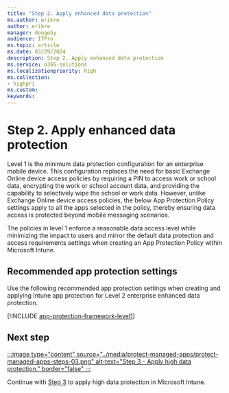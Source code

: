 ```yaml
---
title: "Step 2. Apply enhanced data protection"
ms.author: erikre
author: erikre
manager: dougeby
audience: ITPro
ms.topic: article
ms.date: 03/29/2024
description: Step 2. Apply enhanced data protection
ms.service: o365-solutions
ms.localizationpriority: high
ms.collection:
- highpri
ms.custom:
keywords:
---
```


# Step 2. Apply enhanced data protection

Level 1 is the minimum data protection configuration for an enterprise mobile device. This configuration replaces the need for basic Exchange Online device access policies by requiring a PIN to access work or school data, encrypting the work or school account data, and providing the capability to selectively wipe the school or work data. However, unlike Exchange Online device access policies, the below App Protection Policy settings apply to all the apps selected in the policy, thereby ensuring data access is protected beyond mobile messaging scenarios.

The policies in level 1 enforce a reasonable data access level while minimizing the impact to users and mirror the default data protection and access requirements settings when creating an App Protection Policy within Microsoft Intune.

## Recommended app protection settings

Use the following recommended app protection settings when creating and applying Intune app protection for Level 2 enterprise enhanced data protection.

[!INCLUDE [app-protection-framework-level1](~/../_memdocs/memdocs/intune/includes/app-protection-framework-level2.md)]
## Next step

[:::image type="content" source="../media/protect-managed-apps/protect-managed-apps-steps-03.png" alt-text="Step 3 - Apply high data protection." border="false" :::](apps-protect-step-3.md)

Continue with [Step 3](apps-protect-step-3.md) to apply high data protection in Microsoft Intune.
